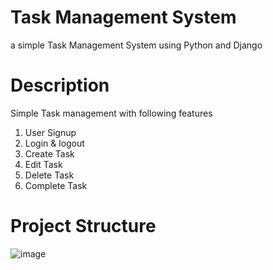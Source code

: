 # Task Management System
a simple Task Management System using Python and Django
# Description
Simple Task management with following features
1. User Signup
2. Login & logout
3. Create Task
4. Edit Task
5. Delete Task
6. Complete Task
# Project Structure
![image](https://github.com/AnanduVijay/Anandu_Vijay_p/assets/79689148/e80853d7-e798-46e1-9a67-44f2f78ac0eb)
